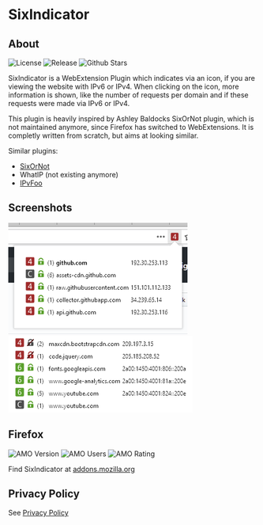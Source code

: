 # SixIndicator

## About

![License](https://flat.badgen.net/github/license/HostedDinner/SixIndicator?color=blue&label=License&icon=github)
![Release](https://flat.badgen.net/github/release/HostedDinner/SixIndicator?color=blue&label=Latest&icon=github)
![Github Stars](https://flat.badgen.net/github/stars/HostedDinner/SixIndicator?color=blue&label=Stars&icon=github)

SixIndicator is a WebExtension Plugin which indicates via an icon, if you are viewing the website with IPv6 or IPv4.
When clicking on the icon, more information is shown, like the number of requests per domain and if these requests were made via IPv6 or IPv4.

This plugin is heavily inspired by Ashley Baldocks SixOrNot plugin, which is not maintained anymore, since Firefox has switched to WebExtensions.
It is completly written from scratch, but aims at looking similar.

Similar plugins:

- [SixOrNot](http://ashley.baldock.me/sixornot/)
- WhatIP (not existing anymore)
- [IPvFoo](https://github.com/pmarks-net/ipvfoo)

## Screenshots

![Screenshot Popup](/SixIndicatorScreen1.png?raw=true)
![Screenshot Icons](/SixIndicatorScreen2.png?raw=true)

## Firefox

![AMO Version](https://flat.badgen.net/amo/v/sixindicator?color=blue&label=Version&icon=firefox)
![AMO Users](https://flat.badgen.net/amo/users/sixindicator?color=blue&label=Users&icon=firefox)
![AMO Rating](https://flat.badgen.net/amo/rating/sixindicator?color=blue&label=Rating&icon=firefox)

Find SixIndicator at [addons.mozilla.org](https://addons.mozilla.org/de/firefox/addon/sixindicator/)

## Privacy Policy

See [Privacy Policy](/privacy-policy.md)
